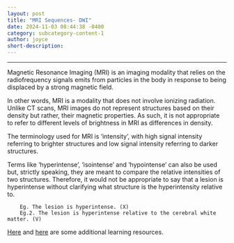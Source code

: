 ```yaml
---
layout: post
title: "MRI Sequences- DWI"
date: 2024-11-03 08:44:38 -0400
category: subcategory-content-1
author: joyce
short-description: 
---
```


-----
Magnetic Resonance Imaging (MRI) is an imaging modality that relies on the radiofrequency signals emits from particles in the body in response to being displaced by a strong magnetic field.

In other words, MRI is a modality that does not involve ionizing radiation. 
Unlike CT scans, MRI images do not represent structures based on their density but rather, their magnetic properties. 
As such, it is not appropriate to refer to different levels of brightness in MRI as differences in density. 


The terminology used for MRI is ‘intensity’, with high signal intensity referring to brighter structures and low signal intensity referring to darker structures.


Terms like ‘hyperintense’, ‘isointense’ and ‘hypointense’ can also be used but, strictly speaking, they are meant to compare the relative intensities of two structures. 
Therefore, it would not be appropriate to say that a lesion is hyperintense without clarifying what structure is the hyperintensity relative to.

        Eg. The lesion is hyperintense. (X)
        Eg.2. The lesion is hyperintense relative to the cerebral white matter. (V)


<a href="https://radiopaedia.org/articles/mri-2">Here</a> and <a href="https://www.acr.org/-/media/ACR/files/radiology-safety/MR-safety/MRGlossary.pdf">here</a> are some additional learning resources.
